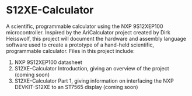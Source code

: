 # S12XE-Calculator
A scientific, programmable calculator using the NXP 9S12XEP100  microcontroller.
Inspired by the AriCalculator project created by Dirk Heisswolf, this project will document the hardware and assembly language software used to create a prototype of a hand-held scientific, programmable calculator.
Files in this project include:
1) NXP 9S12XEP100 datasheet
2) S12XE-Calculator Introduction, giving an overview of the project (coming soon) 
3) S12XE-Calculator Part 1, giving information on interfacing the NXP DEVKIT-S12XE to an ST7565 display (coming soon)  
